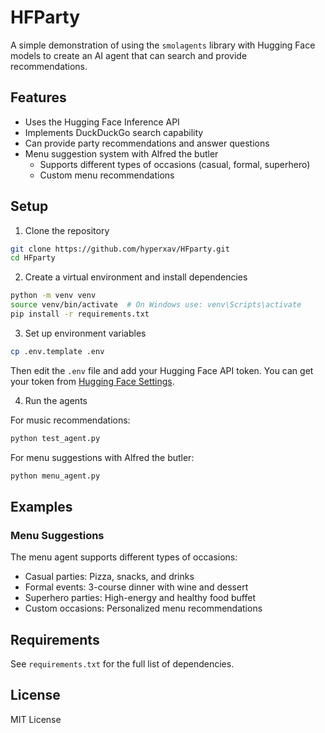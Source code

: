 # HFParty

A simple demonstration of using the `smolagents` library with Hugging Face models to create an AI agent that can search and provide recommendations.

## Features

- Uses the Hugging Face Inference API
- Implements DuckDuckGo search capability
- Can provide party recommendations and answer questions
- Menu suggestion system with Alfred the butler
  - Supports different types of occasions (casual, formal, superhero)
  - Custom menu recommendations

## Setup

1. Clone the repository
```bash
git clone https://github.com/hyperxav/HFparty.git
cd HFparty
```

2. Create a virtual environment and install dependencies
```bash
python -m venv venv
source venv/bin/activate  # On Windows use: venv\Scripts\activate
pip install -r requirements.txt
```

3. Set up environment variables
```bash
cp .env.template .env
```
Then edit the `.env` file and add your Hugging Face API token. You can get your token from [Hugging Face Settings](https://huggingface.co/settings/tokens).

4. Run the agents

For music recommendations:
```bash
python test_agent.py
```

For menu suggestions with Alfred the butler:
```bash
python menu_agent.py
```

## Examples

### Menu Suggestions

The menu agent supports different types of occasions:
- Casual parties: Pizza, snacks, and drinks
- Formal events: 3-course dinner with wine and dessert
- Superhero parties: High-energy and healthy food buffet
- Custom occasions: Personalized menu recommendations

## Requirements

See `requirements.txt` for the full list of dependencies.

## License

MIT License 